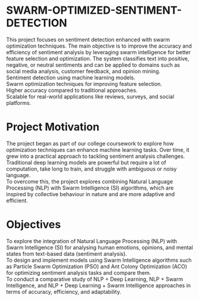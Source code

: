 # SWARM-OPTIMIZED-SENTIMENT-DETECTION

This project focuses on sentiment detection enhanced with swarm optimization techniques. The main objective is to improve the accuracy and efficiency of sentiment analysis by leveraging swarm intelligence for better feature selection and optimization. The system classifies text into positive, negative, or neutral sentiments and can be applied to domains such as social media analysis, customer feedback, and opinion mining.
<br>
Sentiment detection using machine learning models.
<br>
Swarm optimization techniques for improving feature selection.
<br>
Higher accuracy compared to traditional approaches.
<br>
Scalable for real-world applications like reviews, surveys, and social platforms.
<br>
# Project Motivation
The project began as part of our college coursework to explore how optimization techniques can enhance machine learning tasks. Over time, it grew into a practical approach to tackling sentiment analysis challenges.
<br>
Traditional deep learning models are powerful but require a lot of computation, take long to train, and struggle with ambiguous or noisy language. 
<br>
To overcome this, the project explores combining Natural Language Processing (NLP) with Swarm Intelligence (SI) algorithms, which are inspired by collective behaviour in nature and are more adaptive and efficient. 
<br>
# Objectives
To explore the integration of Natural Language Processing (NLP) with Swarm Intelligence (SI) for analysing human emotions, opinions, and mental states from text-based data (sentiment analysis).
<br>
To design and implement models using Swarm Intelligence algorithms such as Particle Swarm Optimization (PSO) and Ant Colony Optimization (ACO) for optimizing sentiment analysis tasks and compare them.
<br>
To conduct a comparative study of NLP + Deep Learning, NLP + Swarm Intelligence, and NLP + Deep Learning + Swarm Intelligence approaches in terms of accuracy, efficiency, and adaptability.

